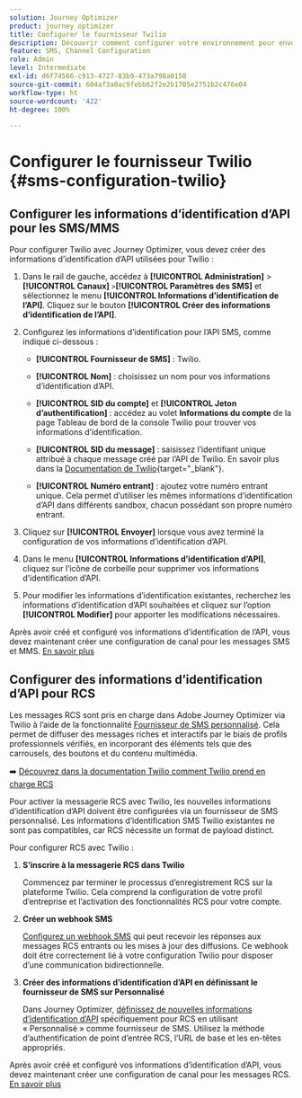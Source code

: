 ```yaml
---
solution: Journey Optimizer
product: journey optimizer
title: Configurer le fournisseur Twilio
description: Découvrir comment configurer votre environnement pour envoyer des messages SMS avec Journey Optimizer avec Twilio
feature: SMS, Channel Configuration
role: Admin
level: Intermediate
exl-id: d6f74566-c913-4727-83b9-473a798a0158
source-git-commit: 604af3a0ac9febb62f2e2b1705e2751b2c476e04
workflow-type: ht
source-wordcount: '422'
ht-degree: 100%

---
```


# Configurer le fournisseur Twilio {#sms-configuration-twilio}

## Configurer les informations d’identification d’API pour les SMS/MMS

Pour configurer Twilio avec Journey Optimizer, vous devez créer des informations d’identification d’API utilisées pour Twilio :

1. Dans le rail de gauche, accédez à **[!UICONTROL Administration]** > **[!UICONTROL Canaux]** `>`**[!UICONTROL Paramètres des SMS]** et sélectionnez le menu **[!UICONTROL Informations d’identification de l’API]**. Cliquez sur le bouton **[!UICONTROL Créer des informations d’identification de l’API]**.

1. Configurez les informations d’identification pour l’API SMS, comme indiqué ci-dessous :

   * **[!UICONTROL Fournisseur de SMS]** : Twilio.

   * **[!UICONTROL Nom]** : choisissez un nom pour vos informations d’identification d’API.

   * **[!UICONTROL SID du compte]** et **[!UICONTROL Jeton d’authentification]** : accédez au volet **Informations du compte** de la page Tableau de bord de la console Twilio pour trouver vos informations d’identification.

   * **[!UICONTROL SID du message]** : saisissez l’identifiant unique attribué à chaque message créé par l’API de Twilio. En savoir plus dans la [Documentation de Twilio](https://support.twilio.com/hc/en-us/articles/223134387-What-is-a-Message-SID-){target="_blank"}.

   * **[!UICONTROL Numéro entrant]** : ajoutez votre numéro entrant unique. Cela permet d’utiliser les mêmes informations d’identification d’API dans différents sandbox, chacun possédant son propre numéro entrant.

1. Cliquez sur **[!UICONTROL Envoyer]** lorsque vous avez terminé la configuration de vos informations d’identification d’API.

1. Dans le menu **[!UICONTROL Informations d’identification d’API]**, cliquez sur l’icône de corbeille pour supprimer vos informations d’identification d’API.

1. Pour modifier les informations d’identification existantes, recherchez les informations d’identification d’API souhaitées et cliquez sur l’option **[!UICONTROL Modifier]** pour apporter les modifications nécessaires.

Après avoir créé et configuré vos informations d’identification de l’API, vous devez maintenant créer une configuration de canal pour les messages SMS et MMS. [En savoir plus](sms-configuration-surface.md)

## Configurer des informations d’identification d’API pour RCS

Les messages RCS sont pris en charge dans Adobe Journey Optimizer via Twilio à l’aide de la fonctionnalité [Fournisseur de SMS personnalisé](sms-configuration-custom.md). Cela permet de diffuser des messages riches et interactifs par le biais de profils professionnels vérifiés, en incorporant des éléments tels que des carrousels, des boutons et du contenu multimédia.

➡️ [Découvrez dans la documentation Twilio comment Twilio prend en charge RCS](https://www.twilio.com/docs/rcs)

Pour activer la messagerie RCS avec Twilio, les nouvelles informations d’identification d’API doivent être configurées via un fournisseur de SMS personnalisé. Les informations d’identification SMS Twilio existantes ne sont pas compatibles, car RCS nécessite un format de payload distinct.

Pour configurer RCS avec Twilio :

1. **S’inscrire à la messagerie RCS dans Twilio**

   Commencez par terminer le processus d’enregistrement RCS sur la plateforme Twilio. Cela comprend la configuration de votre profil d’entreprise et l’activation des fonctionnalités RCS pour votre compte.

1. **Créer un webhook SMS**

   [Configurez un webhook SMS](sms-configuration-custom.md#webhook) qui peut recevoir les réponses aux messages RCS entrants ou les mises à jour des diffusions. Ce webhook doit être correctement lié à votre configuration Twilio pour disposer d’une communication bidirectionnelle.

1. **Créer des informations d’identification d’API en définissant le fournisseur de SMS sur Personnalisé**

   Dans Journey Optimizer, [définissez de nouvelles informations d’identification d’API](sms-configuration-custom.md#api-credential) spécifiquement pour RCS en utilisant « Personnalisé » comme fournisseur de SMS. Utilisez la méthode d’authentification de point d’entrée RCS, l’URL de base et les en-têtes appropriés.

Après avoir créé et configuré vos informations d’identification d’API, vous devez maintenant créer une configuration de canal pour les messages RCS. [En savoir plus](sms-configuration-surface.md)







